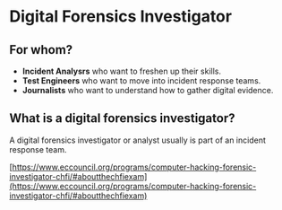 # Digital Forensics Investigator



## For whom?

* **Incident Analysrs** who want to freshen up their skills.
* **Test Engineers** who want to move into incident response teams.
* **Journalists** who want to understand how to gather digital evidence.

## What is a digital forensics investigator?

A digital forensics investigator or analyst usually is part of an incident response team.&#x20;

[https://www.eccouncil.org/programs/computer-hacking-forensic-investigator-chfi/#aboutthechfiexam](https://www.eccouncil.org/programs/computer-hacking-forensic-investigator-chfi/#aboutthechfiexam)
